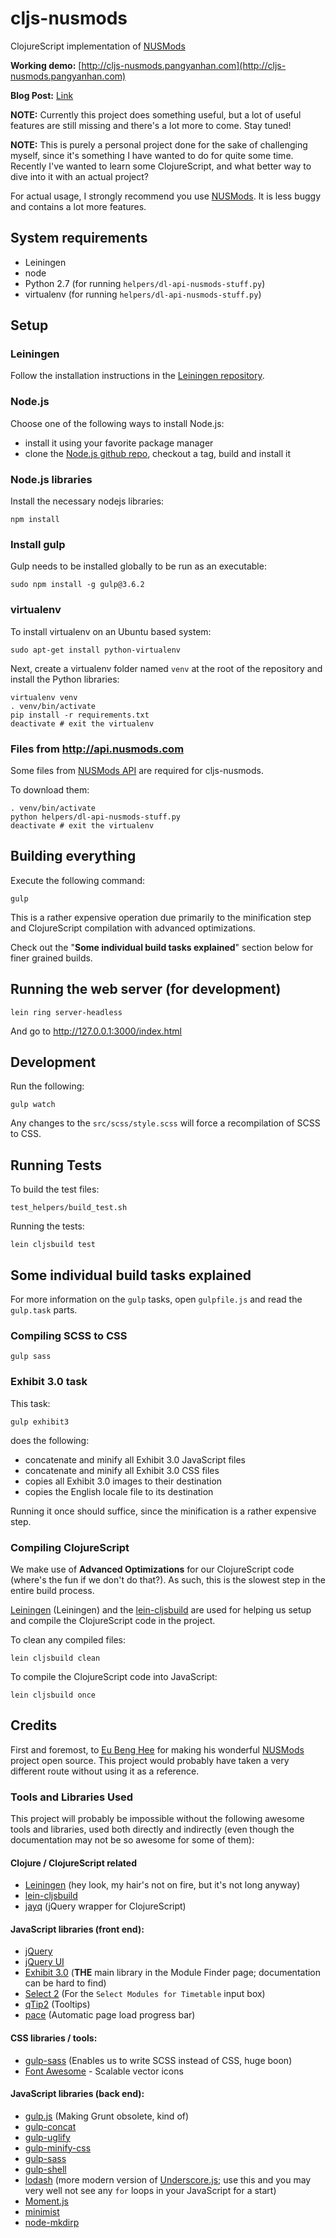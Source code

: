# cljs-nusmods

ClojureScript implementation of [NUSMods](http://nusmods.com)

**Working demo:** [http://cljs-nusmods.pangyanhan.com](http://cljs-nusmods.pangyanhan.com)

**Blog Post:** [Link](http://blog.pangyanhan.com/posts/2014-06-15-announcing-cljs-nusmods.html)

**NOTE:** Currently this project does something useful, but a lot of useful
features are still missing and there's a lot more to come. Stay tuned!

**NOTE:** This is purely a personal project done for the sake of challenging
myself, since it's something I have wanted to do for quite some time.
Recently I've wanted to learn some ClojureScript, and what better way to dive
into it with an actual project?

For actual usage, I strongly recommend you use [NUSMods](http://nusmods.com).
It is less buggy and contains a lot more features.

## System requirements

- Leiningen
- node
- Python 2.7 (for running `helpers/dl-api-nusmods-stuff.py`)
- virtualenv (for running `helpers/dl-api-nusmods-stuff.py`)

## Setup

### Leiningen

Follow the installation instructions in the
[Leiningen repository](https://github.com/technomancy/leiningen).

### Node.js

Choose one of the following ways to install Node.js:
- install it using your favorite package manager
- clone the [Node.js github repo](https://github.com/joyent/node), checkout a
tag, build and install it

### Node.js libraries

Install the necessary nodejs libraries:

    npm install

### Install gulp

Gulp needs to be installed globally to be run as an executable:

    sudo npm install -g gulp@3.6.2

### virtualenv

To install virtualenv on an Ubuntu based system:

    sudo apt-get install python-virtualenv

Next, create a virtualenv folder named `venv` at the root of the repository
and install the Python libraries:

    virtualenv venv
    . venv/bin/activate
    pip install -r requirements.txt
    deactivate # exit the virtualenv

### Files from http://api.nusmods.com

Some files from [NUSMods API](http://api.nusmods.com) are required for
cljs-nusmods.

To download them:

    . venv/bin/activate
    python helpers/dl-api-nusmods-stuff.py
    deactivate # exit the virtualenv

## Building everything

Execute the following command:

    gulp

This is a rather expensive operation due primarily to the minification step and
ClojureScript compilation with advanced optimizations.

Check out the "**Some individual build tasks explained**" section below for
finer grained builds.

## Running the web server (for development)

    lein ring server-headless

And go to http://127.0.0.1:3000/index.html

## Development

Run the following:

    gulp watch

Any changes to the `src/scss/style.scss` will force a recompilation of SCSS to
CSS.

## Running Tests

To build the test files:

    test_helpers/build_test.sh

Running the tests:

    lein cljsbuild test

## Some individual build tasks explained

For more information on the `gulp` tasks, open `gulpfile.js` and read the
`gulp.task` parts.

### Compiling SCSS to CSS

    gulp sass

### Exhibit 3.0 task

This task:

    gulp exhibit3

does the following:

- concatenate and minify all Exhibit 3.0 JavaScript files
- concatenate and minify all Exhibit 3.0 CSS files
- copies all Exhibit 3.0 images to their destination
- copies the English locale file to its destination

Running it once should suffice, since the minification is a rather expensive
step.

### Compiling ClojureScript

We make use of **Advanced Optimizations** for our ClojureScript code (where's
the fun if we don't do that?). As such, this is the slowest step in the entire
build process.

[Leiningen](https://github.com/technomancy/leiningen) (Leiningen) and the
[lein-cljsbuild](https://github.com/emezeske/lein-cljsbuild) are used for
helping us setup and compile the ClojureScript code in the project.

To clean any compiled files:

    lein cljsbuild clean

To compile the ClojureScript code into JavaScript:

    lein cljsbuild once

## Credits

First and foremost, to [Eu Beng Hee](https://github.com/ahbeng) for making
his wonderful [NUSMods](https://github.com/ahbeng/NUSMods) project open source.
This project would probably have taken a very different route without using it
as a reference.

### Tools and Libraries Used

This project will probably be impossible without the following awesome
tools and libraries, used both directly and indirectly (even though the
documentation may not be so awesome for some of them):

#### Clojure / ClojureScript related
- [Leiningen](https://github.com/technomancy/leiningen) (hey look, my hair's not
on fire, but it's not long anyway)
- [lein-cljsbuild](https://github.com/emezeske/lein-cljsbuild)
- [jayq](https://github.com/ibdknox/jayq) (jQuery wrapper for ClojureScript)

#### JavaScript libraries (front end):
- [jQuery](http://jquery.com/)
- [jQuery UI](https://jqueryui.com/)
- [Exhibit 3.0](http://www.simile-widgets.org/exhibit3/)
(**THE** main library in the Module Finder page; documentation can be hard to
find)
- [Select 2](http://ivaynberg.github.io/select2/)
(For the `Select Modules for Timetable` input box)
- [qTip2](http://qtip2.com/) (Tooltips)
- [pace](http://github.hubspot.com/pace/docs/welcome/)
(Automatic page load progress bar)

#### CSS libraries / tools:
- [gulp-sass](https://github.com/dlmanning/gulp-sass)
(Enables us to write SCSS instead of CSS, huge boon)
- [Font Awesome](http://fortawesome.github.io/Font-Awesome/) - Scalable vector
icons

#### JavaScript libraries (back end):
- [gulp.js](http://gulpjs.com/) (Making Grunt obsolete, kind of)
- [gulp-concat](https://github.com/wearefractal/gulp-concat)
- [gulp-uglify](https://www.npmjs.org/package/gulp-uglify)
- [gulp-minify-css](https://github.com/jonathanepollack/gulp-minify-css)
- [gulp-sass](https://github.com/dlmanning/gulp-sass)
- [gulp-shell](https://github.com/sun-zheng-an/gulp-shell)
- [lodash](http://lodash.com/)
(more modern version of [Underscore.js](http://underscorejs.org/); use this and
you may very well not see any `for` loops in your JavaScript for a start)
- [Moment.js](http://momentjs.com/)
- [minimist](https://github.com/substack/minimist)
- [node-mkdirp](https://github.com/substack/node-mkdirp)
